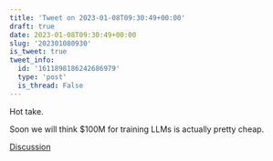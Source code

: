 ```yaml
---
title: 'Tweet on 2023-01-08T09:30:49+00:00'
draft: true
date: 2023-01-08T09:30:49+00:00
slug: '202301080930'
is_tweet: true
tweet_info:
  id: '1611898186242686979'
  type: 'post'
  is_thread: False
---
```




Hot take.

Soon we will think $100M for training LLMs is actually pretty cheap.

[Discussion](https://x.com/sytelus/status/1611898186242686979)
